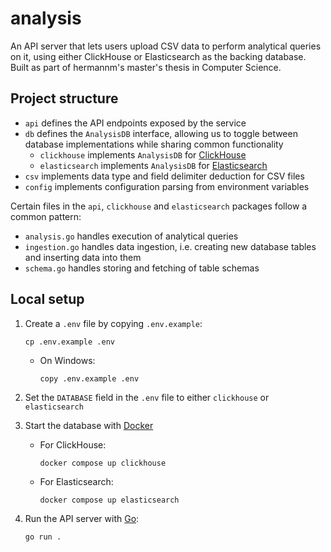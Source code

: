 # analysis

An API server that lets users upload CSV data to perform analytical queries on it, using either
ClickHouse or Elasticsearch as the backing database. Built as part of hermannm's master's thesis in
Computer Science.

## Project structure

- `api` defines the API endpoints exposed by the service
- `db` defines the `AnalysisDB` interface, allowing us to toggle between database implementations
  while sharing common functionality
  - `clickhouse` implements `AnalysisDB` for [ClickHouse](https://clickhouse.com/docs/en/intro)
  - `elasticsearch` implements `AnalysisDB` for
    [Elasticsearch](https://www.elastic.co/guide/en/elasticsearch/reference/8.10/elasticsearch-intro.html)
- `csv` implements data type and field delimiter deduction for CSV files
- `config` implements configuration parsing from environment variables

Certain files in the `api`, `clickhouse` and `elasticsearch` packages follow a common pattern:

- `analysis.go` handles execution of analytical queries
- `ingestion.go` handles data ingestion, i.e. creating new database tables and inserting data into
  them
- `schema.go` handles storing and fetching of table schemas

## Local setup

1. Create a `.env` file by copying `.env.example`:

   ```
   cp .env.example .env
   ```

   - On Windows:

     ```
     copy .env.example .env
     ```

2. Set the `DATABASE` field in the `.env` file to either `clickhouse` or `elasticsearch`

3. Start the database with [Docker](https://www.docker.com/products/docker-desktop/)

   - For ClickHouse:

     ```
     docker compose up clickhouse
     ```

   - For Elasticsearch:

     ```
     docker compose up elasticsearch
     ```

4. Run the API server with [Go](https://go.dev/):

   ```
   go run .
   ```
